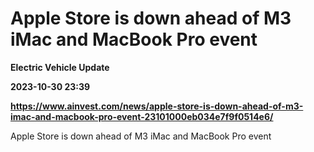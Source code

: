 # Apple Store is down ahead of M3 iMac and MacBook Pro event
**Electric Vehicle Update**

**2023-10-30 23:39**

**https://www.ainvest.com/news/apple-store-is-down-ahead-of-m3-imac-and-macbook-pro-event-23101000eb034e7f9f0514e6/**

Apple Store is down ahead of M3 iMac and MacBook Pro event